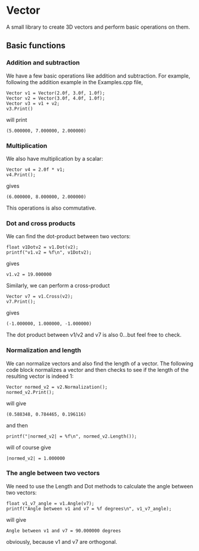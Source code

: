 # Vector
A small library to create 3D vectors and perform basic operations on them.

## Basic functions
### Addition and subtraction
We have a few basic operations like addition and subtraction. For example, following the addition example in the Examples.cpp file,

    Vector v1 = Vector(2.0f, 3.0f, 1.0f);
    Vector v2 = Vector(3.0f, 4.0f, 1.0f);
    Vector v3 = v1 + v2;    
    v3.Print()

will print

    (5.000000, 7.000000, 2.000000)
 
### Multiplication
We also have multiplication by a scalar:

    Vector v4 = 2.0f * v1;
    v4.Print();
    
gives

    (6.000000, 8.000000, 2.000000)
    
This operations is also commutative.

### Dot and cross products
We can find the dot-product between two vectors:

    float v1Dotv2 = v1.Dot(v2);
    printf("v1.v2 = %f\n", v1Dotv2);
    
gives

    v1.v2 = 19.000000
    
Similarly, we can perform a cross-product

    Vector v7 = v1.Cross(v2);
    v7.Print();
    
gives

    (-1.000000, 1.000000, -1.000000)

The dot product between v1/v2 and v7 is also 0...but feel free to check.

### Normalization and length
We can normalize vectors and also find the length of a vector. The following code block normalizes a vector and then checks to see if the length of the resulting vector is indeed 1:

    Vector normed_v2 = v2.Normalization();
    normed_v2.Print();
    
will give

    (0.588348, 0.784465, 0.196116)
    
and then

    printf("|normed_v2| = %f\n", normed_v2.Length());
    
will of course give

    |normed_v2| = 1.000000
    
### The angle between two vectors
We need to use the Length and Dot methods to calculate the angle between two vectors:

    float v1_v7_angle = v1.Angle(v7);
    printf("Angle between v1 and v7 = %f degrees\n", v1_v7_angle);
    
will give

    Angle between v1 and v7 = 90.000000 degrees
    
obviously, because v1 and v7 are orthogonal.
